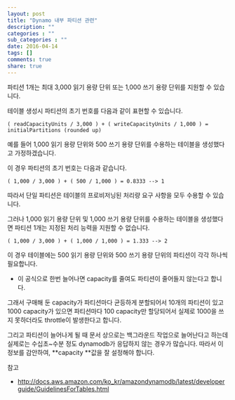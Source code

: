 ```yaml
---
layout: post
title: "Dynamo 내부 파티션 관련"
description: ""
categories : ""
sub_categories : ""
date: 2016-04-14
tags: []
comments: true
share: true
---
```


파티션 1개는 최대 3,000 읽기 용량 단위 또는 1,000 쓰기 용량 단위를 지원할 수 있습니다.

테이블 생성시 파티션의 초기 번호를 다음과 같이 표현할 수 있습니다.

    ( readCapacityUnits / 3,000 ) + ( writeCapacityUnits / 1,000 ) = initialPartitions (rounded up)

  

예를 들어 1,000 읽기 용량 단위와 500 쓰기 용량 단위를 수용하는 테이블을 생성했다고 가정하겠습니다.

이 경우 파티션의 초기 번호는 다음과 같습니다.

  

    ( 1,000 / 3,000 ) + ( 500 / 1,000 ) = 0.8333 --> 1

  

따라서 단일 파티션은 테이블의 프로비저닝된 처리량 요구 사항을 모두 수용할 수 있습니다.

그러나 1,000 읽기 용량 단위 및 1,000 쓰기 용량 단위를 수용하는 테이블을 생성했다면 파티션 1개는 지정된 처리 능력을 지원할 수
없습니다.

  

    ( 1,000 / 3,000 ) + ( 1,000 / 1,000 ) = 1.333 --> 2

이 경우 테이블에는 500 읽기 용량 단위와 500 쓰기 용량 단위의 파티션이 각각 하나씩 필요합니다.

  

* 이 공식으로 한번 늘어나면 capacity를 줄여도 파티션이 줄어들지 않는다고 합니다.

그래서 구매해 둔 capacity가 파티션마다 균등하게 분할되어서 10개의 파티션이 있고 1000 capacity가 있으면 파티션마다 100
capacity만 할당되어서 실제로 1000을 쓰지 못하더라도 throttle이 발생한다고 합니다.

그리고 파티션이 늘어나게 될 때 문서 상으로는 백그라운드 작업으로 늘어난다고 하는데 실제로는 수십초~수분 정도 dynamodb가 응답하지
않는 경우가 많습니다. 따라서 이 정보를 감안하여, **capacity **값을 잘 설정해야 합니다.

  

참고

  * http://docs.aws.amazon.com/ko_kr/amazondynamodb/latest/developerguide/GuidelinesForTables.html

  

